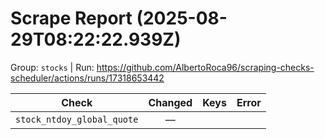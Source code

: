 # Scrape Report (2025-08-29T08:22:22.939Z)

Group: `stocks`  |  Run: https://github.com/AlbertoRoca96/scraping-checks-scheduler/actions/runs/17318653442

| Check | Changed | Keys | Error |
|---|:---:|:--|:--|
| `stock_ntdoy_global_quote` | — |  |  |

